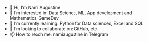 - 👋 Hi, I’m Nami Augustine
- 👀 I’m interested in: Data Science, ML, App development and Mathematics, GameDev
- 🌱 I’m currently learning: Python for Data scienced, Excel and SQL
- 💞️ I’m looking to collaborate on: GitHub, etc
- 📫 How to reach me: namiaugustine in Telegram

<!---
altynbek-y/altynbek-y is a ✨ special ✨ repository because its `README.md` (this file) appears on your GitHub profile.
You can click the Preview link to take a look at your changes.
--->
